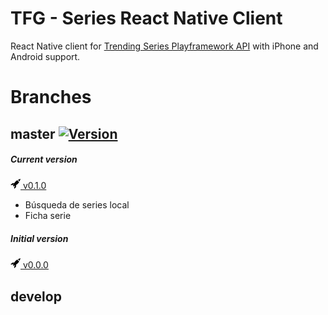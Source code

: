 TFG - Series React Native Client
================================

React Native client for [Trending Series Playframework API](https://github.com/DarkHollow/tfg-series-playAPI) with iPhone and Android support.

Branches
========

## master [![Version](https://img.shields.io/badge/release-v0.0.0-blue.svg)](https://github.com/DarkHollow/tfg-react-native-Client/releases/tag/v0.1.0)

##### Current version
[![Release](/docs/rocket.png) v0.1.0](https://github.com/DarkHollow/tfg-react-native-Client/releases/tag/v0.1.0)

- Búsqueda de series local
- Ficha serie

##### Initial version
[![Release](/docs/rocket.png) v0.0.0](https://github.com/DarkHollow/tfg-react-native-Client/releases/tag/v0.0.0)


## develop
